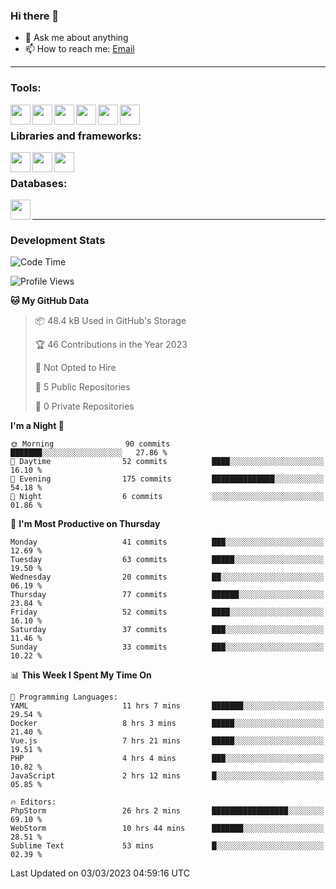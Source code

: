### Hi there 👋

- 💬 Ask me about anything
- 📫 How to reach me: [Email]

---

### Tools:
<img align='left' height="32" width="32" src="https://cdn.jsdelivr.net/npm/simple-icons@4.8.0/icons/phpstorm.svg" />
<img align='left' height="32" width="32" src="https://cdn.jsdelivr.net/npm/simple-icons@4.8.0/icons/webstorm.svg" />
<img align='left' height="32" width="32" src="https://cdn.jsdelivr.net/npm/simple-icons@4.8.0/icons/visualstudiocode.svg" />
<img align='left' height="32" width="32" src="https://cdn.jsdelivr.net/npm/simple-icons@4.8.0/icons/sublimetext.svg" />
<img align='left' height="32" width="32" src="https://cdn.jsdelivr.net/npm/simple-icons@4.8.0/icons/laragon.svg" />
<img align='left' height="32" width="32" src="https://cdn.jsdelivr.net/npm/simple-icons@4.8.0/icons/docker.svg" />
<br>

### Libraries and frameworks:
<img align='left' height="32" width="32" src="https://cdn.jsdelivr.net/npm/simple-icons@4.8.0/icons/laravel.svg" />
<img align='left' height="32" width="32" src="https://cdn.jsdelivr.net/npm/simple-icons@4.8.0/icons/vue-dot-js.svg" />
<img align='left' height="32" width="32" src="https://cdn.jsdelivr.net/npm/simple-icons@4.8.0/icons/jquery.svg" />
<br>

### Databases:
<img align='left' height="32" width="32" src="https://cdn.jsdelivr.net/npm/simple-icons@4.8.0/icons/mysql.svg" />
<br>

---
### Development Stats
<!--START_SECTION:waka-->
![Code Time](http://img.shields.io/badge/Code%20Time-1%2C012%20hrs%2045%20mins-blue)

![Profile Views](http://img.shields.io/badge/Profile%20Views-8-blue)

**🐱 My GitHub Data** 

> 📦 48.4 kB Used in GitHub's Storage 
 > 
> 🏆 46 Contributions in the Year 2023
 > 
> 🚫 Not Opted to Hire
 > 
> 📜 5 Public Repositories 
 > 
> 🔑 0 Private Repositories 
 > 
**I'm a Night 🦉** 

```text
🌞 Morning                90 commits          ███████░░░░░░░░░░░░░░░░░░   27.86 % 
🌆 Daytime                52 commits          ████░░░░░░░░░░░░░░░░░░░░░   16.10 % 
🌃 Evening                175 commits         ██████████████░░░░░░░░░░░   54.18 % 
🌙 Night                  6 commits           ░░░░░░░░░░░░░░░░░░░░░░░░░   01.86 % 
```
📅 **I'm Most Productive on Thursday** 

```text
Monday                   41 commits          ███░░░░░░░░░░░░░░░░░░░░░░   12.69 % 
Tuesday                  63 commits          █████░░░░░░░░░░░░░░░░░░░░   19.50 % 
Wednesday                20 commits          ██░░░░░░░░░░░░░░░░░░░░░░░   06.19 % 
Thursday                 77 commits          ██████░░░░░░░░░░░░░░░░░░░   23.84 % 
Friday                   52 commits          ████░░░░░░░░░░░░░░░░░░░░░   16.10 % 
Saturday                 37 commits          ███░░░░░░░░░░░░░░░░░░░░░░   11.46 % 
Sunday                   33 commits          ███░░░░░░░░░░░░░░░░░░░░░░   10.22 % 
```


📊 **This Week I Spent My Time On** 

```text
💬 Programming Languages: 
YAML                     11 hrs 7 mins       ███████░░░░░░░░░░░░░░░░░░   29.54 % 
Docker                   8 hrs 3 mins        █████░░░░░░░░░░░░░░░░░░░░   21.40 % 
Vue.js                   7 hrs 21 mins       █████░░░░░░░░░░░░░░░░░░░░   19.51 % 
PHP                      4 hrs 4 mins        ███░░░░░░░░░░░░░░░░░░░░░░   10.82 % 
JavaScript               2 hrs 12 mins       █░░░░░░░░░░░░░░░░░░░░░░░░   05.85 % 

🔥 Editors: 
PhpStorm                 26 hrs 2 mins       █████████████████░░░░░░░░   69.10 % 
WebStorm                 10 hrs 44 mins      ███████░░░░░░░░░░░░░░░░░░   28.51 % 
Sublime Text             53 mins             █░░░░░░░░░░░░░░░░░░░░░░░░   02.39 % 
```


 Last Updated on 03/03/2023 04:59:16 UTC
<!--END_SECTION:waka-->

[huyviet]: https://huyviet.vn/
[EMAIl]: https://mail.google.com/mail/u/0/?fs=1&tf=cm&source=mailto&to=huynguyenviet0110@gmail.com
